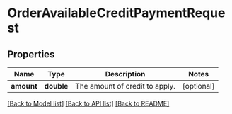 # OrderAvailableCreditPaymentRequest

## Properties
Name | Type | Description | Notes
------------ | ------------- | ------------- | -------------
**amount** | **double** | The amount of credit to apply. | [optional] 

[[Back to Model list]](../README.md#documentation-for-models) [[Back to API list]](../README.md#documentation-for-api-endpoints) [[Back to README]](../README.md)


